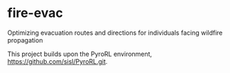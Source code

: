 # fire-evac
Optimizing evacuation routes and directions for individuals facing wildfire propagation

This project builds upon the PyroRL environment, https://github.com/sisl/PyroRL.git.
